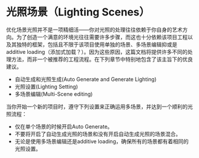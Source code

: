 # 光照场景（Lighting Scenes）
优化场景光照并不是一项精细活——你对光照的处理往往依赖于你自身的艺术方向。为了创造一个满意的环境光往往需要许多步骤，而这也十分依赖该项目工程以及其独特的框架，包括且不限于该项目使用单独的场景、多场景编辑抑或是additive loading（添加式加载？）。因为这些原因，这篇文档将提供许多不同的处理方法，而非一个被推荐的工程流程。在下列章节中特别地包含了该主旨下的优良建议。
- 自动生成和光照生成(Auto Generate and Generate Lighting)
- 光照设置(Lighting Setting)
- 多场景编辑(Multi-Scene editing)

当你开始一个新的项目时，遵守下列设置来正确运用多场景，并达到一个顺利的光照流程：
- 仅在单个场景的时候开启Auto Generate。
- 不要将开启了自动生成光照的场景和没有开启自动生成光照的场景混合。
- 无论是使用多场景编辑还是additive loading，确保所有的场景都有着相同的光照设置。
